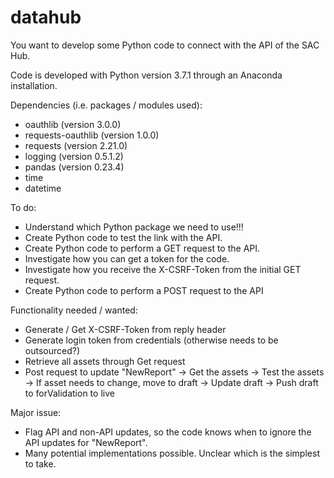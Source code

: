 # datahub

You want to develop some Python code to connect with the API of the SAC Hub.


Code is developed with Python version 3.7.1 through an Anaconda installation.


Dependencies (i.e. packages / modules used):
- oauthlib            (version 3.0.0)
- requests-oauthlib   (version 1.0.0)
- requests            (version 2.21.0)
- logging             (version 0.5.1.2)
- pandas              (version 0.23.4)
- time
- datetime


To do:
- Understand which Python package we need to use!!!
- Create Python code to test the link with the API.
- Create Python code to perform a GET request to the API.
- Investigate how you can get a token for the code.
- Investigate how you receive the X-CSRF-Token from the initial GET request.
- Create Python code to perform a POST request to the API

Functionality needed / wanted:
- Generate / Get X-CSRF-Token from reply header
- Generate login token from credentials (otherwise needs to be outsourced?)
- Retrieve all assets through Get request
- Post request to update "NewReport"
  -> Get the assets
  -> Test the assets
  -> If asset needs to change, move to draft
  -> Update draft
  -> Push draft to forValidation to live

Major issue:
- Flag API and non-API updates, so the code knows when to ignore the API updates for "NewReport".
- Many potential implementations possible.  Unclear which is the simplest to take.
